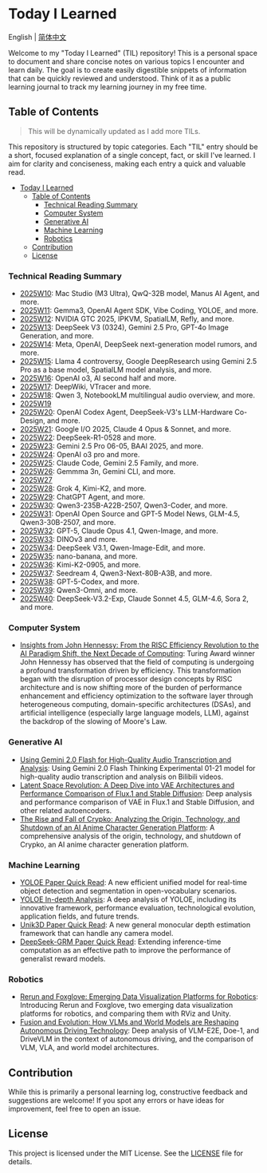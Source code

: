 # Today I Learned

English | [简体中文](README.zh-CN.md)

Welcome to my "Today I Learned" (TIL) repository! This is a personal space to document and share concise notes on various topics I encounter and learn daily. The goal is to create easily digestible snippets of information that can be quickly reviewed and understood. Think of it as a public learning journal to track my learning journey in my free time.

## Table of Contents

> This will be dynamically updated as I add more TILs.

This repository is structured by topic categories. Each "TIL" entry should be a short, focused explanation of a single concept, fact, or skill I've learned. I aim for clarity and conciseness, making each entry a quick and valuable read.

- [Today I Learned](#today-i-learned)
  - [Table of Contents](#table-of-contents)
    - [Technical Reading Summary](#technical-reading-summary)
    - [Computer System](#computer-system)
    - [Generative AI](#generative-ai)
    - [Machine Learning](#machine-learning)
    - [Robotics](#robotics)
  - [Contribution](#contribution)
  - [License](#license)

### Technical Reading Summary

- [2025W10](./weekly/2025/2025W10/README.md): Mac Studio (M3 Ultra), QwQ-32B model, Manus AI Agent, and more.
- [2025W11](./weekly/2025/2025W11/README.md): Gemma3, OpenAI Agent SDK, Vibe Coding, YOLOE, and more.
- [2025W12](./weekly/2025/2025W12/README.md): NVIDIA GTC 2025, IPKVM, SpatialLM, Refly, and more.
- [2025W13](./weekly/2025/2025W13/README.md): DeepSeek V3 (0324), Gemini 2.5 Pro, GPT-4o Image Generation, and more.
- [2025W14](./weekly/2025/2025W14/README.md): Meta, OpenAI, DeepSeek next-generation model rumors, and more.
- [2025W15](./weekly/2025/2025W15/README.md): Llama 4 controversy, Google DeepResearch using Gemini 2.5 Pro as a base model, SpatialLM model analysis, and more.
- [2025W16](./weekly/2025/2025W16/README.md): OpenAI o3, AI second half and more.
- [2025W17](./weekly/2025/2025W17/README.md): DeepWiki, VTracer and more.
- [2025W18](./weekly/2025/2025W18/README.md): Qwen 3, NotebookLM multilingual audio overview, and more.
- [2025W19](./weekly/2025/2025W19/README.md)
- [2025W20](./weekly/2025/2025W20/README.md): OpenAI Codex Agent, DeepSeek-V3's LLM-Hardware Co-Design, and more.
- [2025W21](./weekly/2025/2025W21/README.md): Google I/O 2025, Claude 4 Opus & Sonnet, and more.
- [2025W22](./weekly/2025/2025W22/README.md): DeepSeek-R1-0528 and more.
- [2025W23](./weekly/2025/2025W23/README.md): Gemini 2.5 Pro 06-05, BAAI 2025, and more.
- [2025W24](./weekly/2025/2025W24/README.md): OpenAI o3 pro and more.
- [2025W25](./weekly/2025/2025W25/README.md): Claude Code, Gemini 2.5 Family, and more.
- [2025W26](./weekly/2025/2025W26/README.md): Gemmma 3n, Gemini CLI, and more.
- [2025W27](./weekly/2025/2025W26/README.md)
- [2025W28](./weekly/2025/2025W28/README.md): Grok 4, Kimi-K2, and more.
- [2025W29](./weekly/2025/2025W29/README.md): ChatGPT Agent, and more.
- [2025W30](./weekly/2025/2025W30/README.md): Qwen3-235B-A22B-2507, Qwen3-Coder, and more.
- [2025W31](./weekly/2025/2025W31/README.md): OpenAI Open Source and GPT-5 Model News, GLM-4.5, Qwen3-30B-2507, and more.
- [2025W32](./weekly/2025/2025W32/README.md): GPT-5, Claude Opus 4.1, Qwen-Image, and more.
- [2025W33](./weekly/2025/2025W33/README.md): DINOv3 and more.
- [2025W34](./weekly/2025/2025W34/README.md): DeepSeek V3.1, Qwen-Image-Edit, and more.
- [2025W35](./weekly/2025/2025W35/README.md): nano-banana, and more.
- [2025W36](./weekly/2025/2025W36/README.md): Kimi-K2-0905, and more.
- [2025W37](./weekly/2025/2025W37/README.md): Seedream 4, Qwen3-Next-80B-A3B, and more.
- [2025W38](./weekly/2025/2025W38/README.md): GPT-5-Codex, and more.
- [2025W39](./weekly/2025/2025W39/README.md): Qwen3-Omni, and more.
- [2025W40](./weekly/2025/2025W40/README.md): DeepSeek-V3.2-Exp, Claude Sonnet 4.5, GLM-4.6, Sora 2, and more.

### Computer System

- [Insights from John Hennessy: From the RISC Efficiency Revolution to the AI Paradigm Shift, the Next Decade of Computing](./computer-system/20250403-notes-on-john-hennessy-insights/README.md): Turing Award winner John Hennessy has observed that the field of computing is undergoing a profound transformation driven by efficiency. This transformation began with the disruption of processor design concepts by RISC architecture and is now shifting more of the burden of performance enhancement and efficiency optimization to the software layer through heterogeneous computing, domain-specific architectures (DSAs), and artificial intelligence (especially large language models, LLM), against the backdrop of the slowing of Moore's Law.

### Generative AI

- [Using Gemini 2.0 Flash for High-Quality Audio Transcription and Analysis](./generative-ai/20250127-gemini-2.0-flash-thinking-for-audio-transcription/README.md): Using Gemini 2.0 Flash Thinking Experimental 01-21 model for high-quality audio transcription and analysis on Bilibili videos.
- [Latent Space Revolution: A Deep Dive into VAE Architectures and Performance Comparison of Flux.1 and Stable Diffusion](./generative-ai/20250213-latent-vae-flux-sd-comparison/README.md): Deep analysis and performance comparison of VAE in Flux.1 and Stable Diffusion, and other related autoencoders.
- [The Rise and Fall of Crypko: Analyzing the Origin, Technology, and Shutdown of an AI Anime Character Generation Platform](./generative-ai/20250401-the-rise-and-fall-of-crypko/README.md): A comprehensive analysis of the origin, technology, and shutdown of Crypko, an AI anime character generation platform.

### Machine Learning

- [YOLOE Paper Quick Read](./machine-learning/20250311-yoloe-paper-reading/README.md): A new efficient unified model for real-time object detection and segmentation in open-vocabulary scenarios.
- [YOLOE In-depth Analysis](./machine-learning/20250312-yoloe-in-depth/README.md): A deep analysis of YOLOE, including its innovative framework, performance evaluation, technological evolution, application fields, and future trends.
- [Unik3D Paper Quick Read](./machine-learning/20250402-unik3d-paper-reading/README.md): A new general monocular depth estimation framework that can handle any camera model.
- [DeepSeek-GRM Paper Quick Read](./machine-learning/20250406-deepseek-grm-paper-reading/README.md): Extending inference-time computation as an effective path to improve the performance of generalist reward models.

### Robotics

- [Rerun and Foxglove: Emerging Data Visualization Platforms for Robotics](./robotics/20250211-rerun-and-foxglove/README.md): Introducing Rerun and Foxglove, two emerging data visualization platforms for robotics, and comparing them with RViz and Unity.
- [Fusion and Evolution: How VLMs and World Models are Reshaping Autonomous Driving Technology](./robotics/20250227-vlm-and-world-model-in-autonomous-driving/README.md): Deep analysis of VLM-E2E, Doe-1, and DriveVLM in the context of autonomous driving, and the comparison of VLM, VLA, and world model architectures.

## Contribution

While this is primarily a personal learning log, constructive feedback and suggestions are welcome! If you spot any errors or have ideas for improvement, feel free to open an issue.

## License

This project is licensed under the MIT License. See the [LICENSE](LICENSE) file for details.
